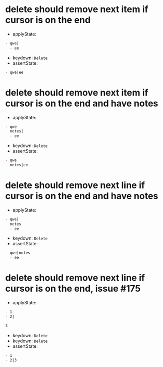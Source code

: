 # delete should remove next item if cursor is on the end

- applyState:

```md
- qwe|
  - ee
```

- keydown: `Delete`
- assertState:

```md
- qwe|ee
```

# delete should remove next item if cursor is on the end and have notes

- applyState:

```md
- qwe
  notes|
  - ee
```

- keydown: `Delete`
- assertState:

```md
- qwe
  notes|ee
```

# delete should remove next line if cursor is on the end and have notes

- applyState:

```md
- qwe|
  notes
  - ee
```

- keydown: `Delete`
- assertState:

```md
- qwe|notes
  - ee
```

# delete should remove next line if cursor is on the end, issue #175

- applyState:

```md
- 1
- 2|

3
```

- keydown: `Delete`
- keydown: `Delete`
- assertState:

```md
- 1
- 2|3
```
